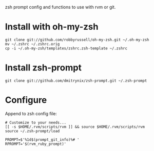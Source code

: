 zsh prompt config and functions to use with rvm or git.

# Install with oh-my-zsh

    git clone git://github.com/robbyrussell/oh-my-zsh.git ~/.oh-my-zsh
    mv ~/.zshrc ~/.zshrc.orig
    cp -i ~/.oh-my-zsh/templates/zshrc.zsh-template ~/.zshrc

# Install zsh-prompt

    git clone git://github.com/dmitrynix/zsh-prompt.git ~/.zsh-prompt

# Configure

Append to zsh config file:

    # Customize to your needs...
    [[ -s $HOME/.rvm/scripts/rvm ]] && source $HOME/.rvm/scripts/rvm
    source ~/.zsh-prompt/load

    PROMPT=$'%1d$(prompt_git_info)%# '
    RPROMPT='$(rvm_ruby_prompt)'

